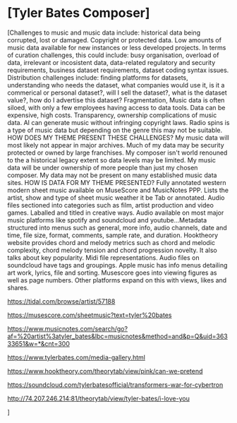 # \[Tyler Bates Composer\]
\[Challenges to music and music data include: historical data being corrupted, lost or damaged. Copyright or protected data. Low amounts of music data available for new instances or less developed projects. In terms of curation challenges, this could include: busy organisation, overload of data, irrelevant or incosistent data, data-related regulatory and security requirements, business dataset requirements, dataset coding syntax issues. Distribution challenges include: finding platforms for datasets, understanding who needs the dataset, what companies would use it, is it a commerical or personal dataset?, will I sell the dataset?, what is the dataset value?, how do I advertise this dataset? Fragmentation,
Music data is often siloed, with only a few employees having access to data tools. Data can be expensive, high costs. Transparency, ownership complications of music data. AI can generate music without infringing copyright laws. Radio spins is a type of music data but depending on the genre this may not be suitable. HOW DOES MY THEME PRESENT THESE CHALLENGES? My music data will most likely not appear in major archives. Much of my data may be security protected or owned by large franchises. My composer isn't world renouned to the a historical legacy extent so data levels may be limited. My music data will be under ownership of more people than just my chosen composer. My data may not be present on many established music data sites. HOW IS DATA FOR MY THEME PRESENTED? Fully annotated western modern sheet music available on MuseScore and MusicNotes PPP. Lists the artist, show and type of sheet music weather it be Tab or annotated. Audio files sectioned into categories such as film, artist production and video games. Laballed and titled in creative ways. Audio available on most major music platforms like spotify and soundcloud and youtube...Metadata structured into menus such as general, more info, audio channels, date and time, file size, format, comments, sample rate, and duration. Hooktheory website provides chord and melody metrics such as chord and melodic complexity, chord melody tension and chord progression novelty. It also talks about key popularity. Midi file representations. Audio files on soundcloud have tags and groupings. Apple music has info menus detailing art work, lyrics, file and sorting. Musescore goes into viewing figures as well as page numbers. Other platforms expand on this with views, likes and shares. 

https://tidal.com/browse/artist/57188 

https://musescore.com/sheetmusic?text=tyler%20bates 

https://www.musicnotes.com/search/go?af=%20artist%3atyler_bates&lbc=musicnotes&method=and&p=Q&uid=36333651&w=*&cnt=300

https://www.tylerbates.com/media-gallery.html

https://www.hooktheory.com/theorytab/view/pink/can-we-pretend

https://soundcloud.com/tylerbatesofficial/transformers-war-for-cybertron

http://74.207.246.214:81/theorytab/view/tyler-bates/i-love-you

\]
